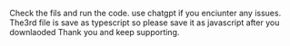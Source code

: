Check the fils and run the code.
use chatgpt if you enciunter any issues.
The3rd file is save as typescript so please save it as javascript after you downlaoded 
Thank you and keep supporting.
